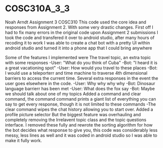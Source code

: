 # COSC310A_3_3
Noah Arndt Assignment 3 COSC310
This code used the core idea and responses from Assignment 2. With some very drastic changes.
First off I had to fix many errors in the original code upon Assignment 2 submissions
I took the code and transfered it over to android studio, after many hours of recoding it to work I was able to create a chat bot with a pretty UI
within android studio and turned it into a phone app that I could bring anywhere

Some of the features I implemented were
The travel topic, an extra topic with some responses
          -User: "What do you think of Cuba"
          -Bot: "I heard it is a great vacationing spot"
          -User: How would you travel to these places
          -Bot: I would use a teleporterr and time machine to traverse 4th dimensional barriers to access the current time.
Several extra responses in the event the user goes elsewhere in the code.
          -User: Why why why why
          -Bot: Dinosaur language barrierr has been met
          -User: What does the fox say
          -Bot: Maybe we should talk about one of my topics
Added a command and clear command, the command command prints a giant list of everything you can say to get every response, though it is not limited to these commands 
          -The clear command wipes the chat history allowing you to start over.
Added a profile picture selector
But the biggest feature was overhauling and completely removing the Irrelavent topic class and the topic questions interface.
I removed these fully and rewrote the sorting algorithm for how the bot decides what response to give you, this code was considerably less messy, less lines as well
and it was coded in android studio so I was able to make it fully work.
  

